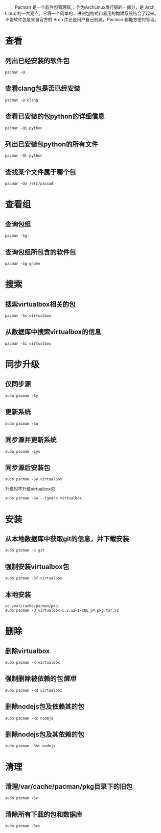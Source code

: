 
&emsp;&emsp; Pacman 是一个软件包管理器,，作为ArchLinux发行版的一部分，是 Arch Linux 的一大亮点。它将一个简单的二进制包格式和易用的构建系统结合了起来。不管软件包是来自官方的 Arch 库还是用户自己创建，Pacman 都能方便的管理。
# 查看
## 列出已经安装的软件包
```
pacman -Q
```
## 查看clang包是否已经安装
```
pacman -Q clang
```
## 查看已安装的包python的详细信息
```
pacman -Qi python
```
## 列出已安装包python的所有文件
```
pacman -Ql python
```
## 查找某个文件属于哪个包
```
pacman -Qo /etc/passwd
```
# 查看组
## 查询包组
```
pacman -Sg
```
## 查询包组所包含的软件包
```
pacman -Sg gnome
```
# 搜索
## 搜索virtualbox相关的包
```
pacman -Ss virtualbox
```
## 从数据库中搜索virtualbox的信息
```
pacman -Si virtualbox
```
# 同步升级
## 仅同步源
```
sudo pacman -Sy
```
## 更新系统
```
sudo pacman -Su
```

## 同步源并更新系统
```
sudo pacman -Syu
```
## 同步源后安装包
```
sudo pacman -Sy virtualbox
```
升级时不升级virtualbox包
```
sudo pacman -Su --ignore virtualbox
```
# 安装
## 从本地数据库中获取git的信息，并下载安装
```
sudo pacman -S git
```
## 强制安装virtualbox包
```
sudo pacman -Sf virtualbox
```
## 本地安装
```
cd /var/cache/pacman/pkg
sudo pacman -U virtualbox-5.2.12-1-x86_64.pkg.tar.xz
```
# 删除
## 删除virtualbox
```
sudo pacman -R virtualbox
```
## 强制删除被依赖的包***慎用***
```
sudo pacman -Rd virtualbox
```
## 删除nodejs包及依赖其的包
```
sudo pacman -Rc nodejs
```
## 删除nodejs包及其依赖的包
```
sudo pacman -Rsc nodejs
```
# 清理
## 清理/var/cache/pacman/pkg目录下的旧包
```
sudo pacman -Sc
```
## 清除所有下载的包和数据库
```
sudo pacman -Scc
```

<escape><!-- more --></escape>